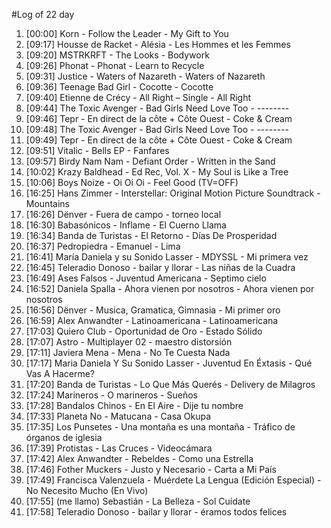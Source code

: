 #Log of 22 day

1. [00:00] Korn - Follow the Leader - My Gift to You
1. [09:17] Housse de Racket - Alésia - Les Hommes et les Femmes
1. [09:20] MSTRKRFT - The Looks - Bodywork
1. [09:26] Phonat - Phonat - Learn to Recycle
1. [09:31] Justice - Waters of Nazareth - Waters of Nazareth
1. [09:36] Teenage Bad Girl - Cocotte - Cocotte
1. [09:40] Etienne de Crécy - All Right – Single - All Right
1. [09:44] The Toxic Avenger - Bad Girls Need Love Too - --------
1. [09:46] Tepr - En direct de la côte + Côte Ouest - Coke & Cream
1. [09:48] The Toxic Avenger - Bad Girls Need Love Too - --------
1. [09:49] Tepr - En direct de la côte + Côte Ouest - Coke & Cream
1. [09:51] Vitalic - Bells EP - Fanfares
1. [09:57] Birdy Nam Nam - Defiant Order - Written in the Sand
1. [10:02] Krazy Baldhead - Ed Rec, Vol. X - My Soul is Like a Tree
1. [10:06] Boys Noize - Oi Oi Oi - Feel Good (TV=OFF)
1. [16:25] Hans Zimmer - Interstellar: Original Motion Picture Soundtrack - Mountains
1. [16:26] Dënver - Fuera de campo - torneo local
1. [16:30] Babasónicos - Inflame - El Cuerno Llama
1. [16:34] Banda de Turistas - El Retorno - Días De Prosperidad
1. [16:37] Pedropiedra - Emanuel - Lima
1. [16:41] María Daniela y su Sonido Lasser - MDYSSL - Mi primera vez
1. [16:45] Teleradio Donoso - bailar y llorar - Las niñas de la Cuadra
1. [16:49] Ases Falsos - Juventud Americana - Septimo cielo
1. [16:52] Daniela Spalla - Ahora vienen por nosotros - Ahora vienen por nosotros
1. [16:56] Dënver - Musica, Gramatica, Gimnasia - Mi primer oro
1. [16:59] Alex Anwandter - Latinoamericana - Latinoamericana
1. [17:03] Quiero Club - Oportunidad de Oro - Estado Sólido
1. [17:07] Astro - Multiplayer 02 - maestro distorsión
1. [17:11] Javiera Mena - Mena - No Te Cuesta Nada
1. [17:17] Maria Daniela Y Su Sonido Lasser - Juventud En Éxtasis - Qué Vas A Hacerme?
1. [17:20] Banda de Turistas - Lo Que Más Querés - Delivery de Milagros
1. [17:24] Marineros - O marineros - Sueños
1. [17:28] Bandalos Chinos - En El Aire - Dije tu nombre
1. [17:33] Planeta No - Matucana - Casa Okupa
1. [17:35] Los Punsetes - Una montaña es una montaña - Tráfico de órganos de iglesia
1. [17:39] Protistas - Las Cruces - Videocámara
1. [17:42] Alex Anwandter - Rebeldes - Como una Estrella
1. [17:46] Fother Muckers - Justo y Necesario - Carta a Mi País
1. [17:49] Francisca Valenzuela - Muérdete La Lengua (Edición Especial) - No Necesito Mucho (En Vivo)
1. [17:55] (me llamo) Sebastián - La Belleza - Sol Cuídate
1. [17:58] Teleradio Donoso - bailar y llorar - éramos todos felices

